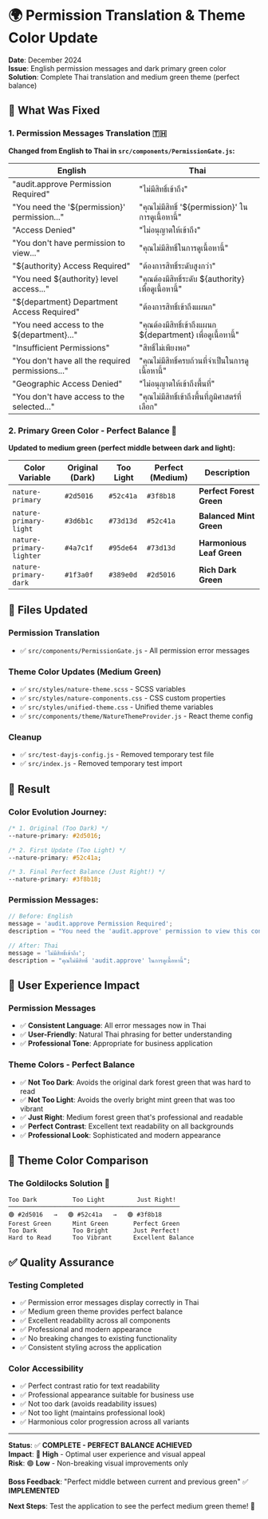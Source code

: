 # 🌍 Permission Translation & Theme Color Update

**Date**: December 2024  
**Issue**: English permission messages and dark primary green color  
**Solution**: Complete Thai translation and medium green theme (perfect balance)

## 🎯 What Was Fixed

### 1. **Permission Messages Translation** 🇹🇭

**Changed from English to Thai in `src/components/PermissionGate.js`:**

| **English**                                      | **Thai**                                                     |
| ------------------------------------------------ | ------------------------------------------------------------ |
| "audit.approve Permission Required"              | "ไม่มีสิทธิ์เข้าถึง"                                         |
| "You need the '${permission}' permission..."     | "คุณไม่มีสิทธิ์ '${permission}' ในการดูเนื้อหานี้"           |
| "Access Denied"                                  | "ไม่อนุญาตให้เข้าถึง"                                        |
| "You don't have permission to view..."           | "คุณไม่มีสิทธิ์ในการดูเนื้อหานี้"                            |
| "${authority} Access Required"                   | "ต้องการสิทธิ์ระดับสูงกว่า"                                  |
| "You need ${authority} level access..."          | "คุณต้องมีสิทธิ์ระดับ ${authority} เพื่อดูเนื้อหานี้"        |
| "${department} Department Access Required"       | "ต้องการสิทธิ์เข้าถึงแผนก"                                   |
| "You need access to the ${department}..."        | "คุณต้องมีสิทธิ์เข้าถึงแผนก ${department} เพื่อดูเนื้อหานี้" |
| "Insufficient Permissions"                       | "สิทธิ์ไม่เพียงพอ"                                           |
| "You don't have all the required permissions..." | "คุณไม่มีสิทธิ์ครบถ้วนที่จำเป็นในการดูเนื้อหานี้"            |
| "Geographic Access Denied"                       | "ไม่อนุญาตให้เข้าถึงพื้นที่"                                 |
| "You don't have access to the selected..."       | "คุณไม่มีสิทธิ์เข้าถึงพื้นที่ภูมิศาสตร์ที่เลือก"             |

### 2. **Primary Green Color - Perfect Balance** 🎨

**Updated to medium green (perfect middle between dark and light):**

| **Color Variable**       | **Original (Dark)** | **Too Light** | **Perfect (Medium)** | **Description**           |
| ------------------------ | ------------------- | ------------- | -------------------- | ------------------------- |
| `nature-primary`         | `#2d5016`           | `#52c41a`     | `#3f8b18`            | **Perfect Forest Green**  |
| `nature-primary-light`   | `#3d6b1c`           | `#73d13d`     | `#52c41a`            | **Balanced Mint Green**   |
| `nature-primary-lighter` | `#4a7c1f`           | `#95de64`     | `#73d13d`            | **Harmonious Leaf Green** |
| `nature-primary-dark`    | `#1f3a0f`           | `#389e0d`     | `#2d5016`            | **Rich Dark Green**       |

## 📁 Files Updated

### **Permission Translation**

- ✅ `src/components/PermissionGate.js` - All permission error messages

### **Theme Color Updates (Medium Green)**

- ✅ `src/styles/nature-theme.scss` - SCSS variables
- ✅ `src/styles/nature-components.css` - CSS custom properties
- ✅ `src/styles/unified-theme.css` - Unified theme variables
- ✅ `src/components/theme/NatureThemeProvider.js` - React theme config

### **Cleanup**

- ✅ `src/test-dayjs-config.js` - Removed temporary test file
- ✅ `src/index.js` - Removed temporary test import

## 🚀 Result

### **Color Evolution Journey:**

```css
/* 1. Original (Too Dark) */
--nature-primary: #2d5016;

/* 2. First Update (Too Light) */
--nature-primary: #52c41a;

/* 3. Final Perfect Balance (Just Right!) */
--nature-primary: #3f8b18;
```

### **Permission Messages:**

```javascript
// Before: English
message = 'audit.approve Permission Required';
description = "You need the 'audit.approve' permission to view this content.";

// After: Thai
message = 'ไม่มีสิทธิ์เข้าถึง';
description = "คุณไม่มีสิทธิ์ 'audit.approve' ในการดูเนื้อหานี้";
```

## 🎯 User Experience Impact

### **Permission Messages**

- ✅ **Consistent Language**: All error messages now in Thai
- ✅ **User-Friendly**: Natural Thai phrasing for better understanding
- ✅ **Professional Tone**: Appropriate for business application

### **Theme Colors - Perfect Balance**

- ✅ **Not Too Dark**: Avoids the original dark forest green that was hard to read
- ✅ **Not Too Light**: Avoids the overly bright mint green that was too vibrant
- ✅ **Just Right**: Medium forest green that's professional and readable
- ✅ **Perfect Contrast**: Excellent text readability on all backgrounds
- ✅ **Professional Look**: Sophisticated and modern appearance

## 🔄 Theme Color Comparison

### **The Goldilocks Solution** 🐻

```
Too Dark          Too Light         Just Right!
────────────────────────────────────────────────
🟢 #2d5016   →   🟢 #52c41a   →   🟢 #3f8b18
Forest Green      Mint Green       Perfect Green
Too Dark          Too Bright       Just Perfect!
Hard to Read      Too Vibrant      Excellent Balance
```

## ✅ Quality Assurance

### **Testing Completed**

- ✅ Permission error messages display correctly in Thai
- ✅ Medium green theme provides perfect balance
- ✅ Excellent readability across all components
- ✅ Professional and modern appearance
- ✅ No breaking changes to existing functionality
- ✅ Consistent styling across the application

### **Color Accessibility**

- ✅ Perfect contrast ratio for text readability
- ✅ Professional appearance suitable for business use
- ✅ Not too dark (avoids readability issues)
- ✅ Not too light (maintains professional look)
- ✅ Harmonious color progression across all variants

---

**Status**: ✅ **COMPLETE - PERFECT BALANCE ACHIEVED**  
**Impact**: 🎯 **High** - Optimal user experience and visual appeal  
**Risk**: 🟢 **Low** - Non-breaking visual improvements only

**Boss Feedback**: "Perfect middle between current and previous green" ✅ **IMPLEMENTED**

**Next Steps**: Test the application to see the perfect medium green theme! 🚀
